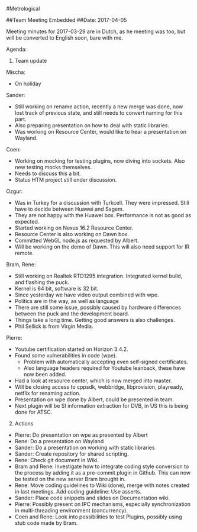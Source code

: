#Metrological

##Team Meeting Embedded
##Date: 2017-04-05

Meeting minutes for 2017-03-29 are in Dutch, as he meeting was too, but will be converted to English soon, bare with me.

Agenda:

1. Team update

Mischa:
  * On holiday
  
Sander:
  * Still working on rename action, recently a new merge was done, now lost track of previous state, and still needs to
  convert naming for this part.
  * Also preparing presentation on how to deal with static libraries.
  * Was working on Resource Center, would like to hear a presentation on Wayland.
    
Coen:
  * Working on mocking for testing plugins, now diving into sockets. Also new testing mocks themselves.
  * Needs to discuss this a bit.
  * Status HTM project still under discussion.
  
Ozgur:
  * Was in Turkey for a discussion with Turkcell. They were impressed. Still have to decide between Huawei and Sagem.
  * They are not happy with the Huawei box. Performance is not as good as expected.
  * Started working on Nexus 16.2 Resource Center.
  * Resource Center is also working on Dawn box.
  * Committed WebGL node.js as requested by Albert.
  * Will be working on the demo of Dawn. This will also need support for IR remote.

Bram, Rene:
  * Still working on Realtek RTD1295 integration. Integrated kernel build, and flashing the puck.
  * Kernel is 64 bit, software is 32 bit.
  * Since yesterday we have video output combined with wpe.
  * Politics are in the way, as well as language
  * There are still some issue, possibly caused by hardware differences between the puck and the development board.
  * Things take a long time. Getting good answers is also challenges.
  * Phil Sellick is from Virgin Media.
  
Pierre:
  * Youtube certification started on Horizon 3.4.2. 
  * Found some vulnerabilities in code (wpe).
    * Problem with automatically accepting even self-signed certificates.
    * Also language headers required for Youtube leanback, these have now been added.
  * Had a look at resource center, which is now merged into master.
  * Will be closing access to cppsdk, webbridge, libprovision, playready, netflix for renaming action.
  * Presentation on wpe done by Albert, could be presented in team.
  * Next plugin will be SI information extraction for DVB, in US this is being done for ATSC.

2. Actions
  * Pierre: Do presentation on wpe as presented by Albert
  * Rene: Do a presentation on Wayland
  * Sander: Do a presentation on working with static libraries 
  * Sander: Create repository for shared scripting.
  * Rene: Check git document in Wiki.
  * Bram and Rene: Investigate how to integrate coding style conversion to the process by adding it as
    a pre-commit plugin in Github. This can now be tested on the new server Bram brought in.
  * Rene: Move coding guidelines to Wiki (done), merge with notes created in last meetings. Add coding guideline: Use asserts.
  * Sander: Place code snippets and slides on Documentation wiki.
  * Pierre: Possibly present on IPC mechanisms, especially synchronization in multi-threading environment (concurrency).
  * Coen and Rene: Look into possibilities to test Plugins, possibly using stub code made by Bram.